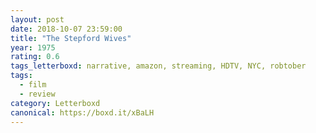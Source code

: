 ```yaml
---
layout: post 
date: 2018-10-07 23:59:00
title: "The Stepford Wives"
year: 1975
rating: 0.6
tags_letterboxd: narrative, amazon, streaming, HDTV, NYC, robtober
tags:
  - film
  - review
category: Letterboxd
canonical: https://boxd.it/xBaLH
---
```

